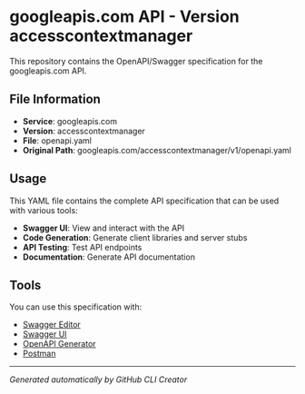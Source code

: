 # googleapis.com API - Version accesscontextmanager

This repository contains the OpenAPI/Swagger specification for the googleapis.com API.

## File Information

- **Service**: googleapis.com
- **Version**: accesscontextmanager
- **File**: openapi.yaml
- **Original Path**: googleapis.com/accesscontextmanager/v1/openapi.yaml

## Usage

This YAML file contains the complete API specification that can be used with various tools:

- **Swagger UI**: View and interact with the API
- **Code Generation**: Generate client libraries and server stubs
- **API Testing**: Test API endpoints
- **Documentation**: Generate API documentation

## Tools

You can use this specification with:

- [Swagger Editor](https://editor.swagger.io/)
- [Swagger UI](https://swagger.io/tools/swagger-ui/)
- [OpenAPI Generator](https://openapi-generator.tech/)
- [Postman](https://www.postman.com/)

---

*Generated automatically by GitHub CLI Creator*
